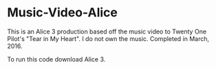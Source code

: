 # Music-Video-Alice

This is an Alice 3 production based off the music video to Twenty One Pilot's "Tear in My Heart". I do not own the music. Completed in March, 2016.

To run this code download Alice 3.
